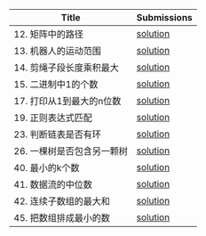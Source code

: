 |Title|Submissions|
|------|------|
|12. 矩阵中的路径|[solution](https://github.com/zybotian/leetcode/blob/master/src/main/java/offer/MatrixSearchWord.java)|
|13. 机器人的运动范围|[solution](https://github.com/zybotian/leetcode/blob/master/src/main/java/offer/RobotRange.java)|
|14. 剪绳子段长度乘积最大|[solution](https://github.com/zybotian/leetcode/blob/master/src/main/java/offer/MaxProductOfLines.java)|
|15. 二进制中1的个数|[solution](https://github.com/zybotian/leetcode/blob/master/src/main/java/offer/NumberOf1bit.java)|
|17. 打印从1到最大的n位数|[solution](https://github.com/zybotian/leetcode/blob/master/src/main/java/offer/Print1toNDigits.java)|
|19. 正则表达式匹配|[solution](https://github.com/zybotian/leetcode/blob/master/src/main/java/offer/ExpressionMatch.java)|
|23. 判断链表是否有环|[solution](https://github.com/zybotian/leetcode/blob/master/src/main/java/offer/LinkListCircle.java)|
|26. 一棵树是否包含另一颗树|[solution](https://github.com/zybotian/leetcode/blob/master/src/main/java/offer/Subtree.java)|
|40. 最小的k个数|[solution](https://github.com/zybotian/leetcode/blob/master/src/main/java/offer/LeastKNumbers.java)|
|41. 数据流的中位数|[solution](https://github.com/zybotian/leetcode/blob/master/src/main/java/offer/MedianInStream.java)|
|42. 连续子数组的最大和|[solution](https://github.com/zybotian/leetcode/blob/master/src/main/java/offer/MaxSumOfSubArray.java)|
|45. 把数组排成最小的数|[solution](https://github.com/zybotian/leetcode/blob/master/src/main/java/offer/SortArrayForMinNumber.java)|
